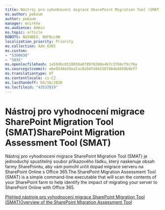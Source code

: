 ```yaml
---
title: Nástroj pro vyhodnocení migrace SharePoint Migration Tool (SMAT)
ms.author: pebaum
author: pebaum
manager: mnirkhe
ms.audience: Admin
ms.topic: article
ROBOTS: NOINDEX, NOFOLLOW
localization_priority: Priority
ms.collection: Adm_O365
ms.custom:
- "5300030"
- "5035"
ms.openlocfilehash: 1a59dbc011803da0f8970260e4b7c3fb6cf9c70a
ms.sourcegitcommit: e6e9340a19ea7ac0a54fa941507904b4859b9ef7
ms.translationtype: HT
ms.contentlocale: cs-CZ
ms.lasthandoff: 04/16/2020
ms.locfileid: "43537819"
---
```

# <a name="sharepoint-migration-assessment-tool-smat"></a><span data-ttu-id="95a34-102">Nástroj pro vyhodnocení migrace SharePoint Migration Tool (SMAT)</span><span class="sxs-lookup"><span data-stu-id="95a34-102">SharePoint Migration Assessment Tool (SMAT)</span></span>

<span data-ttu-id="95a34-103">Nástroj pro vyhodnocení migrace SharePoint Migration Tool (SMAT) je jednoduchý spustitelný soubor příkazového řádku, který naskenuje obsah farmy SharePointu, aby vám pomohl určit dopad migrace serveru na SharePoint Online s Office 365.</span><span class="sxs-lookup"><span data-stu-id="95a34-103">The SharePoint Migration Assessment Tool (SMAT) is a simple command-line executable that will scan the contents of your SharePoint farm to help identify the impact of migrating your server to SharePoint Online with Office 365.</span></span>

[<span data-ttu-id="95a34-104">Přehled nástroje pro vyhodnocení migrace SharePoint Migration Tool (SMAT)</span><span class="sxs-lookup"><span data-stu-id="95a34-104">Overview of the SharePoint Migration Assessment Tool</span></span>](https://docs.microsoft.com/sharepointmigration/overview-of-the-sharepoint-migration-assessment-tool)
